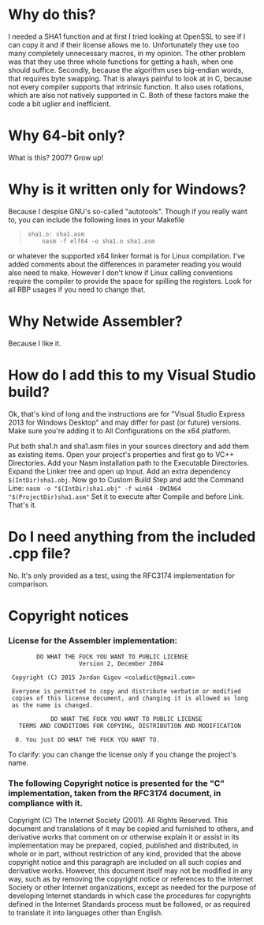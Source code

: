 # Why do this?
I needed a SHA1 function and at first I tried looking at OpenSSL to
see if I can copy it and if their license allows me to. Unfortunately
they use too many completely unnecessary macros, in my opinion. The
other problem was that they use three whole functions for getting a
hash, when one should suffice. Secondly, because the algorithm
uses big-endian words, that requires byte swapping. That is always
painful to look at in C, because not every compiler supports that
intrinsic function. It also uses rotations, which are also not natively
supported in C. Both of these factors make the code a bit uglier and
inefficient.

# Why 64-bit only?
What is this? 2007? Grow up!

# Why is it written only for Windows?
Because I despise GNU's so-called "autotools". Though if you really
want to, you can include the following lines in your Makefile
>     sha1.o: sha1.asm
>         nasm -f elf64 -o sha1.o sha1.asm

or whatever the supported x64 linker format is for Linux compilation.
I've added comments about the differences in parameter reading you would
also need to make. However I don't know if Linux calling conventions
require the compiler to provide the space for spilling the registers.
Look for all RBP usages if you need to change that.

# Why Netwide Assembler?
Because I like it.

# How do I add this to my Visual Studio build?
Ok, that's kind of long and the instructions are for "Visual Studio
Express 2013 for Windows Desktop" and may differ for past (or future)
versions. Make sure you're adding it to All Configurations on the x64 platform.

Put both sha1.h and sha1.asm files in your sources directory and add them
as existing items. Open your project's properties and first go to VC++
Directories. Add your Nasm installation path to the Executable Directories.
Expand the Linker tree and open up Input. Add an extra dependency `$(IntDir)sha1.obj`.
Now go to Custom Build Step and add the Command Line:
`nasm -o "$(IntDir)sha1.obj" -f win64 -DWIN64 "$(ProjectDir)sha1.asm"`
Set it to execute after Compile and before Link. That's it.

# Do I need anything from the included .cpp file?
No. It's only provided as a test, using the RFC3174 implementation for comparison.


# Copyright notices
### License for the Assembler implementation:

            DO WHAT THE FUCK YOU WANT TO PUBLIC LICENSE 
                        Version 2, December 2004 

     Copyright (C) 2015 Jordan Gigov <coladict@gmail.com> 

     Everyone is permitted to copy and distribute verbatim or modified 
     copies of this license document, and changing it is allowed as long 
     as the name is changed. 

                DO WHAT THE FUCK YOU WANT TO PUBLIC LICENSE 
       TERMS AND CONDITIONS FOR COPYING, DISTRIBUTION AND MODIFICATION 

      0. You just DO WHAT THE FUCK YOU WANT TO.

To clarify: you can change the license only if you change the project's name.

### The following Copyright notice is presented for the "C" implementation, taken from the RFC3174 document, in compliance with it.

Copyright (C) The Internet Society (2001). All Rights Reserved.
This document and translations of it may be copied and furnished to
others, and derivative works that comment on or otherwise explain it
or assist in its implementation may be prepared, copied, published
and distributed, in whole or in part, without restriction of any
kind, provided that the above copyright notice and this paragraph are
included on all such copies and derivative works. However, this
document itself may not be modified in any way, such as by removing
the copyright notice or references to the Internet Society or other
Internet organizations, except as needed for the purpose of
developing Internet standards in which case the procedures for
copyrights defined in the Internet Standards process must be
followed, or as required to translate it into languages other than
English.